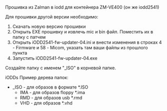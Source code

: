 Прошивка из Zalman в iodd для контейнера ZM-VE400 (он же iodd2541)

Для прошивки другой версии необходимо:
1. Скачать новую версию прошивки
2. Открыть EXE прошивку и извлечь mic и bin файл. Поместить их в папку с патчем
3. Открыть iODD2541-fw-updater-04.ini и внести изменения в строках 4 - Firmware и 58 - Micom, указать там ваши файлы из прошлого пункта
4. Запустить iODD2541-fw-updater-04.exe

Создайте папку с именем "_ISO" в корневой папке.

iODDs Пример дерева папок:

- _ISO - для образов в формате *.ISO
  - IMA - для образов floppy *.ima
  - RMD - для образов usb *.rmd
  - VHD - для образов *.vhd
